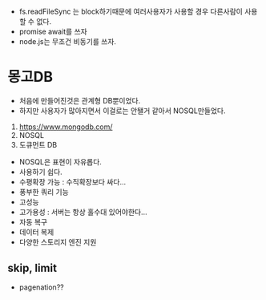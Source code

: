#
- fs.readFileSync 는 block하기때문에 여러사용자가 사용할 경우 다른사람이 사용할 수 없다.
- promise await를 쓰자
- node.js는 무조건 비동기를 쓰자.

# 몽고DB
- 처음에 만들어진것은 관계형 DB뿐이었다.
- 하지만 사용자가 많아지면서 이걸로는 안됄거 같아서 NOSQL만들었다.

1. https://www.mongodb.com/
2. NOSQL
3. 도큐먼트 DB

- NOSQL은 표현이 자유롭다.
- 사용하기 쉽다.
- 수평확장 가능 : 수직확장보다 싸다...
- 풍부한 쿼리 기능
- 고성능
- 고가용성 : 서버는 항상 홀수대 있어야한다... 
- 자동 복구
- 데이터 복제
- 다양한 스토리지 엔진 지원

## skip, limit
- pagenation??
